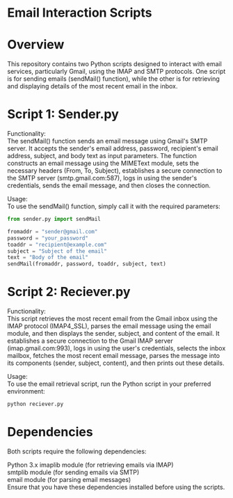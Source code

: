 # Email Interaction Scripts
# Overview
This repository contains two Python scripts designed to interact with email services, particularly Gmail, using the IMAP and SMTP protocols. One script is for sending emails (sendMail() function), while the other is for retrieving and displaying details of the most recent email in the inbox.

# Script 1: Sender.py
Functionality:<br>
The sendMail() function sends an email message using Gmail's SMTP server. It accepts the sender's email address, password, recipient's email address, subject, and body text as input parameters. The function constructs an email message using the MIMEText module, sets the necessary headers (From, To, Subject), establishes a secure connection to the SMTP server (smtp.gmail.com:587), logs in using the sender's credentials, sends the email message, and then closes the connection.

Usage:<br>
To use the sendMail() function, simply call it with the required parameters:
```python
from sender.py import sendMail

fromaddr = "sender@gmail.com"
password = "your_password"
toaddr = "recipient@example.com"
subject = "Subject of the email"
text = "Body of the email"
sendMail(fromaddr, password, toaddr, subject, text)
```
# Script 2: Reciever.py
Functionality:<br>
This script retrieves the most recent email from the Gmail inbox using the IMAP protocol (IMAP4_SSL), parses the email message using the email module, and then displays the sender, subject, and content of the email. It establishes a secure connection to the Gmail IMAP server (imap.gmail.com:993), logs in using the user's credentials, selects the inbox mailbox, fetches the most recent email message, parses the message into its components (sender, subject, content), and then prints out these details.

Usage:<br>
To use the email retrieval script, run the Python script in your preferred environment:
```python
python reciever.py
```
# Dependencies
Both scripts require the following dependencies:

Python 3.x
imaplib module (for retrieving emails via IMAP)<br>
smtplib module (for sending emails via SMTP)<br>
email module (for parsing email messages)<br>
Ensure that you have these dependencies installed before using the scripts.


